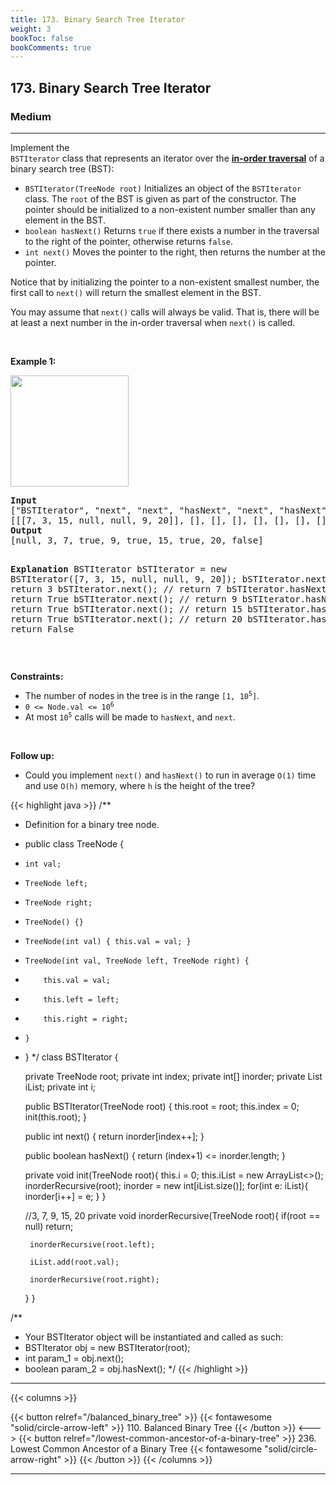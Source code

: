 ```yaml
---
title: 173. Binary Search Tree Iterator
weight: 3
bookToc: false
bookComments: true
---
```


<h2>173. Binary Search Tree Iterator</h2><h3>Medium</h3><hr><div><p>Implement the <code>
BSTIterator</code> class that represents an iterator over
the <strong><a href="https://en.wikipedia.org/wiki/Tree_traversal#In-order_(LNR)" target="_blank">
in-order traversal</a></strong> of a binary search tree (BST):</p>

<ul>
	<li><code>BSTIterator(TreeNode root)</code> Initializes an object of the <code>BSTIterator</code> class. The <code>root</code> of the BST is given as part of the constructor. The pointer should be initialized to a non-existent number smaller than any element in the BST.</li>
	<li><code>boolean hasNext()</code> Returns <code>true</code> if there exists a number in the traversal to the right of the pointer, otherwise returns <code>false</code>.</li>
	<li><code>int next()</code> Moves the pointer to the right, then returns the number at the pointer.</li>
</ul>

<p>Notice that by initializing the pointer to a non-existent smallest number, the first call to <code>next()</code> will return the smallest element in the BST.</p>

<p>You may assume that <code>next()</code> calls will always be valid. That is, there will be at least a next number in the in-order traversal when <code>next()</code> is called.</p>

<p>&nbsp;</p>
<p><strong>Example 1:</strong></p>
<img alt="" src="https://assets.leetcode.com/uploads/2018/12/25/bst-tree.png" style="width: 189px; height: 178px;">
<pre><strong>Input</strong>
["BSTIterator", "next", "next", "hasNext", "next", "hasNext", "next", "hasNext", "next", "hasNext"]
[[[7, 3, 15, null, null, 9, 20]], [], [], [], [], [], [], [], [], []]
<strong>Output</strong>
[null, 3, 7, true, 9, true, 15, true, 20, false]

<strong>Explanation</strong>
BSTIterator bSTIterator = new BSTIterator([7, 3, 15, null, null, 9, 20]); bSTIterator.next(); //
return 3 bSTIterator.next(); // return 7 bSTIterator.hasNext(); // return True bSTIterator.next();
// return 9 bSTIterator.hasNext(); // return True bSTIterator.next(); // return 15
bSTIterator.hasNext(); // return True bSTIterator.next(); // return 20 bSTIterator.hasNext(); //
return False
</pre>

<p>&nbsp;</p>
<p><strong>Constraints:</strong></p>

<ul>
	<li>The number of nodes in the tree is in the range <code>[1, 10<sup>5</sup>]</code>.</li>
	<li><code>0 &lt;= Node.val &lt;= 10<sup>6</sup></code></li>
	<li>At most <code>10<sup>5</sup></code> calls will be made to <code>hasNext</code>, and <code>next</code>.</li>
</ul>

<p>&nbsp;</p>
<p><strong>Follow up:</strong></p>

<ul>
	<li>Could you implement <code>next()</code> and <code>hasNext()</code> to run in average <code>O(1)</code> time and use&nbsp;<code>O(h)</code> memory, where <code>h</code> is the height of the tree?</li>
</ul>
</div>

{{< highlight java >}}
/**
 * Definition for a binary tree node.
 * public class TreeNode {
 *     int val;
 *     TreeNode left;
 *     TreeNode right;
 *     TreeNode() {}
 *     TreeNode(int val) { this.val = val; }
 *     TreeNode(int val, TreeNode left, TreeNode right) {
 *         this.val = val;
 *         this.left = left;
 *         this.right = right;
 *     }
 * }
 */
class BSTIterator {

    private TreeNode root;
    private int index;
    private int[] inorder;
    private List<Integer> iList;
    private int i;
    
    public BSTIterator(TreeNode root) {
        this.root = root;
        this.index = 0;
        init(this.root);
    }
    
    public int next() {
        return inorder[index++];
    }
    
    public boolean hasNext() {
        return (index+1) <= inorder.length;
    }
    
    private void init(TreeNode root){
        this.i = 0;
        this.iList = new ArrayList<>();
        inorderRecursive(root);
        inorder = new int[iList.size()];
        for(int e: iList){
            inorder[i++] = e; 
        }
    }
    
    //3, 7, 9, 15, 20
    private void inorderRecursive(TreeNode root){
        if(root == null) return;
        
        inorderRecursive(root.left);
        
        iList.add(root.val);
        
        inorderRecursive(root.right);
        
    }
}

/**
 * Your BSTIterator object will be instantiated and called as such:
 * BSTIterator obj = new BSTIterator(root);
 * int param_1 = obj.next();
 * boolean param_2 = obj.hasNext();
*/ 
{{< /highlight >}}


---

{{< columns >}}

{{< button relref="/balanced_binary_tree" >}} {{< fontawesome "solid/circle-arrow-left" >}} 110. Balanced Binary Tree {{< /button >}}
<--->
{{< button relref="/lowest-common-ancestor-of-a-binary-tree" >}} 236. Lowest Common Ancestor of a Binary Tree {{< fontawesome "solid/circle-arrow-right" >}} {{< /button >}}
{{< /columns >}}

---
